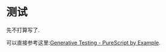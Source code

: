 # 测试

先不打算写了.

可以直接参考这里:[Generative Testing - PureScript by Example](https://book.purescript.org/chapter13.html).

